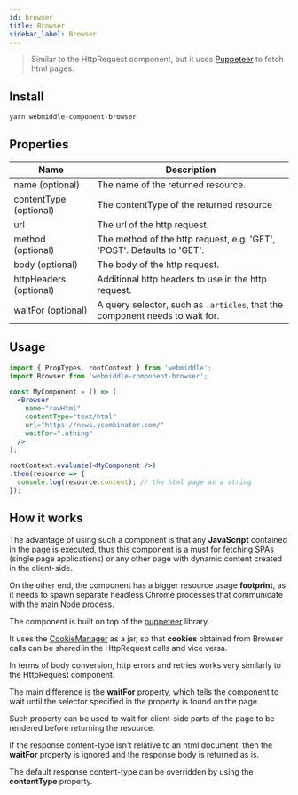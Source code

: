 ```yaml
---
id: browser
title: Browser
sidebar_label: Browser
---
```


> Similar to the HttpRequest component, but it uses [Puppeteer](https://github.com/GoogleChrome/puppeteer) to fetch html pages.

## Install

```bash
yarn webmiddle-component-browser
```

## Properties

Name                   | Description
-----------------------|------------------------------------------------------
name (optional)        | The name of the returned resource.
contentType (optional) | The contentType of the returned resource
url                    | The url of the http request.
method (optional)      | The method of the http request, e.g. 'GET', 'POST'. Defaults to 'GET'.
body (optional)        | The body of the http request.
httpHeaders (optional) | Additional http headers to use in the http request.
waitFor (optional)     | A query selector, such as `.articles`, that the component needs to wait for.

## Usage

```jsx
import { PropTypes, rootContext } from 'webmiddle';
import Browser from 'webmiddle-component-browser';

const MyComponent = () => (
  <Browser
    name="rawHtml"
    contentType="text/html"
    url="https://news.ycombinator.com/"
    waitFor=".athing"
  />
);

rootContext.evaluate(<MyComponent />)
.then(resource => {
  console.log(resource.content); // the html page as a string
});
```

## How it works

The advantage of using such a component is that any **JavaScript**
contained in the page is executed, thus this component is a must for
fetching SPAs (single page applications) or any other page with dynamic
content created in the client-side.

On the other end, the component has a bigger resource usage **footprint**,
as it needs to spawn separate headless Chrome processes that communicate with
the main Node process.

The component is built on top of the [puppeteer](https://github.com/GoogleChrome/puppeteer) library.

It uses the [CookieManager](https://github.com/webmiddle/webmiddle/tree/master/packages/webmiddle-manager-cookie)
as a jar, so that **cookies** obtained from
Browser calls can be shared in the HttpRequest calls and vice versa.

In terms of body conversion, http errors and retries works very
similarly to the HttpRequest component.

The main difference is the **waitFor** property, which tells the component
to wait until the selector specified in the property is found on the
page.

Such property can be used to wait for client-side parts of the page to
be rendered before returning the resource.

If the response content-type isn't relative to an html document,
then the **waitFor** property is ignored and the response body
is returned as is.

The default response content-type can be overridden by using the **contentType**
property.